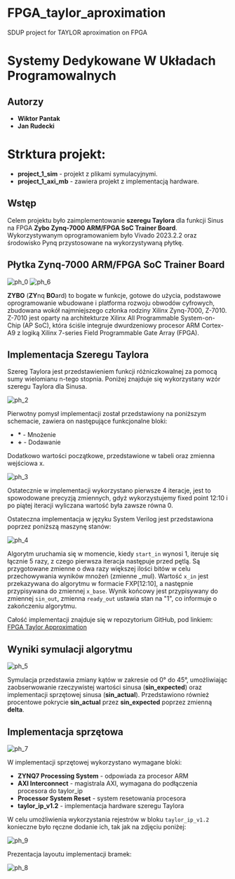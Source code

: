 # FPGA_taylor_aproximation
SDUP project for TAYLOR aproximation on FPGA

# Systemy Dedykowane W Układach Programowalnych

## Autorzy
* **Wiktor Pantak**
* **Jan Rudecki**


# Strktura projekt:
* **project_1_sim** - projekt z plikami symulacyjnymi.
* **project_1_axi_mb** - zawiera projekt z implementacją hardware.

## Wstęp
Celem projektu było zaimplementowanie **szeregu Taylora** dla funkcji Sinus na FPGA **Zybo Zynq-7000 ARM/FPGA SoC Trainer Board**. Wykorzystywanym oprogramowaniem było Vivado 2023.2.2 oraz środowisko Pynq przystosowane na wykorzystywaną płytkę.

## Płytka Zynq-7000 ARM/FPGA SoC Trainer Board

![ph_0](photos/ph_0.png)
![ph_6](photos/ph_6.png)

__ZYBO__ (**ZY**nq **BO**ard) to bogate w funkcje, gotowe do użycia, podstawowe oprogramowanie wbudowane i platforma rozwoju obwodów cyfrowych, zbudowana wokół najmniejszego członka rodziny Xilinx Zynq-7000, Z-7010. Z-7010 jest oparty na architekturze Xilinx All Programmable System-on-Chip (AP SoC), która ściśle integruje dwurdzeniowy procesor ARM Cortex-A9 z logiką Xilinx 7-series Field Programmable Gate Array (FPGA).

## Implementacja Szeregu Taylora

Szereg Taylora jest przedstawieniem funkcji różniczkowalnej za pomocą sumy wielomianu n-tego stopnia. Poniżej znajduje się wykorzystany wzór szeregu Taylora dla Sinusa.

![ph_2](photos/ph_2.png)

Pierwotny pomysł implementacji został przedstawiony na poniższym schemacie, zawiera on następujące funkcjonalne bloki:

* __*__    - Mnożenie
* __+__    - Dodawanie

Dodatkowo wartości początkowe, przedstawione w tabeli oraz zmienna wejściowa x.

![ph_3](photos/ph_3.png)

Ostatecznie w implementacji wykorzystano pierwsze 4 iteracje, jest to spowodowane precyzją zmiennych, gdyż wykorzystujemy fixed point 12:10 i po piątej iteracji wyliczana wartość była zawsze równa 0.

Ostateczna implementacja w języku System Verilog jest przedstawiona poprzez poniższą maszynę stanów:

![ph_4](photos/ph_4.png)

Algorytm uruchamia się w momencie, kiedy `start_in` wynosi 1, iteruje się łącznie 5 razy, z czego pierwsza iteracja następuje przed pętlą. Są przygotowane zmienne o dwa razy większej ilości bitów w celu przechowywania wyników mnożeń (zmienne _mul). Wartość `x_in` jest przekazywana do algorytmu w formacie FXP[12:10], a następnie przypisywana do zmiennej `x_base`. Wynik końcowy jest przypisywany do zmiennej `sin_out`, zmienna `ready_out` ustawia stan na "1", co informuje o zakończeniu algorytmu.

Całość implementacji znajduje się w repozytorium GitHub, pod linkiem: [FPGA Taylor Approximation](https://github.com/janek252/FPGA_taylor_aproximation.git)

## Wyniki symulacji algorytmu

![ph_5](photos/ph_5.png)

Symulacja przedstawia zmiany kątów w zakresie od 0° do 45°, umożliwiając zaobserwowanie rzeczywistej wartości sinusa (**sin_expected**) oraz implementacji sprzętowej sinusa (**sin_actual**). Przedstawiono również procentowe pokrycie **sin_actual** przez **sin_expected** poprzez zmienną **delta**.

## Implementacja sprzętowa

![ph_7](photos/ph_7.png)

W implementacji sprzętowej wykorzystano wymagane bloki:
* **ZYNQ7 Processing System** - odpowiada za procesor ARM 
* **AXI Interconnect** - magistrala AXI, wymagana do podłączenia procesora do taylor_ip
* **Processor System Reset** - system resetowania procesora
* **taylor_ip_v1.2** - implementacja hardware szeregu Taylora

W celu umożliwienia wykorzystania rejestrów w bloku `taylor_ip_v1.2` konieczne było ręczne dodanie ich, tak jak na zdjęciu poniżej:

![ph_9](photos/ph_9.png)

Prezentacja layoutu implementacji bramek:

![ph_8](photos/ph_8.png)
